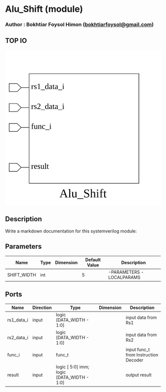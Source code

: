 # Alu_Shift (module)

### Author : Bokhtiar Foysol Himon (bokhtiarfoysol@gmail.com)

## TOP IO
<img src="./Alu_Shift_top.svg">

## Description

Write a markdown documentation for this systemverilog module:

## Parameters
|Name|Type|Dimension|Default Value|Description|
|-|-|-|-|-|
|SHIFT_WIDTH|int||5| -PARAMETERS -LOCALPARAMS|

## Ports
|Name|Direction|Type|Dimension|Description|
|-|-|-|-|-|
|rs1_data_i|input|logic [DATA_WIDTH - 1:0]||input data from Rs1|
|rs2_data_i|input|logic [DATA_WIDTH - 1:0]||input data from Rs2|
|func_i|input|func_t||input func_t from Instruction Decoder|
|result|input|logic [ 5:0] imm; logic [DATA_WIDTH - 1:0]||output result|
